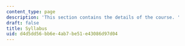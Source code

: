 ```yaml
---
content_type: page
description: 'This section contains the details of the course. '
draft: false
title: Syllabus
uid: d4d5dd56-bb6e-4ab7-be51-e43086d97d04
---
```

